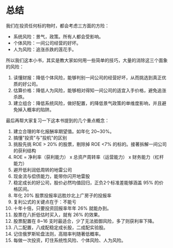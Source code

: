 # 总结

我们在投资任何标的物时，都会考虑三方面的方险：

* 系统风险：景气，政策。所有人都会受影响。
* 个体风险：一间公司经营的好坏。
* 人为风险：追涨杀跌的莲花手。

所以我们这本小书，其实是教大家如何用一些简单的技巧，大量的消除这三个面象的风险：

1. 读懂财报：降低个体风险，能够判别一间公司的经营好坏，从而挑选到真正优质的好公司。
2. 估算价格：降低人为风险，能够相对得知一间公司的适宜入手价格，避免追涨杀跌。
3. 建立组合：降低系统风险，做好配置，的降低景气政策的单维度影响，并且避免掉入概率的陷阱。

最后再帮大家复习一下这本书提到的几个重点概念：

01. 建立合理的年化报酬率期望值。如年化 20~30%。
02. 搞懂"投资"与"投机"的区别
03. 挑股先挑 ROE > 20% 的股票，剔除掉 ROE <7% 的标的。接著拆解一间公司的获利结构
04. ROE = 净利率（获利能力） x 总资产周转率（运营能力） x 财务能力（杠杆能力）
05. 避开低利润低周转的地雷公司
06. 现金流与偿债能力，能带你闪开地雷股
07. 稳定成长的好公司，股价必然均值回归，正负2个标准差能够涵盖 95% 的价格区间。
08. 年化 20% 股票投报率远胜炒北上广房子的投报率
09. 复利公式的关键点在于：不能亏
10. 十年十倍，只要投资回报率年年 26% 就能办到。
11. 股票在八折低估时买入，就有 26% 的效果。
12. 股票配置在 8~16 支时最适合，少了无法抵御风险，多了则获利率下降。
13. 八二配置，八成配稳定成长股，二成配实验股。
14. 记住俄罗斯轮盘法则，高赔率判随著低概率。
15. 每做一次投资，盯住系统性风险、个体风险、人为风险。
